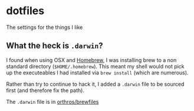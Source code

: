 # dotfiles
The settings for the things I like

## What the heck is `.darwin`?

I found when using OSX and [Homebrew](https://brew.sh), I was installing brew to a non standard directory (`$HOME/.homebrew`). 
This meant my shell would not pick up the executeables I had installed via `brew install` (which are numerous).

Rather than try to continue to hack it, I added a `.darwin` file to be sourced first (and therefore fix the path).

The `.darwin` file is in [orthros/brewfiles](https://github.com/orthros/brewfiles)